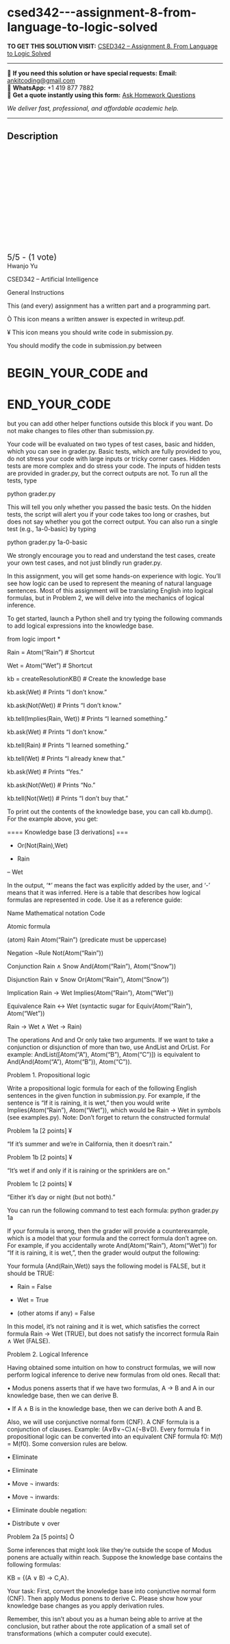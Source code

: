 # csed342---assignment-8-from-language-to-logic-solved
**TO GET THIS SOLUTION VISIT:** [CSED342 – Assignment 8. From Language to Logic Solved](https://www.ankitcodinghub.com/product/csed342-assignment-8-from-language-to-logic-solved/)


---

📩 **If you need this solution or have special requests:** **Email:** ankitcoding@gmail.com  
📱 **WhatsApp:** +1 419 877 7882  
📄 **Get a quote instantly using this form:** [Ask Homework Questions](https://www.ankitcodinghub.com/services/ask-homework-questions/)

*We deliver fast, professional, and affordable academic help.*

---

<h2>Description</h2>



<div class="kk-star-ratings kksr-auto kksr-align-center kksr-valign-top" data-payload="{&quot;align&quot;:&quot;center&quot;,&quot;id&quot;:&quot;115702&quot;,&quot;slug&quot;:&quot;default&quot;,&quot;valign&quot;:&quot;top&quot;,&quot;ignore&quot;:&quot;&quot;,&quot;reference&quot;:&quot;auto&quot;,&quot;class&quot;:&quot;&quot;,&quot;count&quot;:&quot;1&quot;,&quot;legendonly&quot;:&quot;&quot;,&quot;readonly&quot;:&quot;&quot;,&quot;score&quot;:&quot;5&quot;,&quot;starsonly&quot;:&quot;&quot;,&quot;best&quot;:&quot;5&quot;,&quot;gap&quot;:&quot;4&quot;,&quot;greet&quot;:&quot;Rate this product&quot;,&quot;legend&quot;:&quot;5\/5 - (1 vote)&quot;,&quot;size&quot;:&quot;24&quot;,&quot;title&quot;:&quot;CSED342 - Assignment 8. From Language to Logic Solved&quot;,&quot;width&quot;:&quot;138&quot;,&quot;_legend&quot;:&quot;{score}\/{best} - ({count} {votes})&quot;,&quot;font_factor&quot;:&quot;1.25&quot;}">

<div class="kksr-stars">

<div class="kksr-stars-inactive">
            <div class="kksr-star" data-star="1" style="padding-right: 4px">


<div class="kksr-icon" style="width: 24px; height: 24px;"></div>
        </div>
            <div class="kksr-star" data-star="2" style="padding-right: 4px">


<div class="kksr-icon" style="width: 24px; height: 24px;"></div>
        </div>
            <div class="kksr-star" data-star="3" style="padding-right: 4px">


<div class="kksr-icon" style="width: 24px; height: 24px;"></div>
        </div>
            <div class="kksr-star" data-star="4" style="padding-right: 4px">


<div class="kksr-icon" style="width: 24px; height: 24px;"></div>
        </div>
            <div class="kksr-star" data-star="5" style="padding-right: 4px">


<div class="kksr-icon" style="width: 24px; height: 24px;"></div>
        </div>
    </div>

<div class="kksr-stars-active" style="width: 138px;">
            <div class="kksr-star" style="padding-right: 4px">


<div class="kksr-icon" style="width: 24px; height: 24px;"></div>
        </div>
            <div class="kksr-star" style="padding-right: 4px">


<div class="kksr-icon" style="width: 24px; height: 24px;"></div>
        </div>
            <div class="kksr-star" style="padding-right: 4px">


<div class="kksr-icon" style="width: 24px; height: 24px;"></div>
        </div>
            <div class="kksr-star" style="padding-right: 4px">


<div class="kksr-icon" style="width: 24px; height: 24px;"></div>
        </div>
            <div class="kksr-star" style="padding-right: 4px">


<div class="kksr-icon" style="width: 24px; height: 24px;"></div>
        </div>
    </div>
</div>


<div class="kksr-legend" style="font-size: 19.2px;">
            5/5 - (1 vote)    </div>
    </div>
Hwanjo Yu

CSED342 – Artificial Intelligence

General Instructions

This (and every) assignment has a written part and a programming part.

Ò This icon means a written answer is expected in writeup.pdf.

¥ This icon means you should write code in submission.py.

You should modify the code in submission.py between

# BEGIN_YOUR_CODE and

# END_YOUR_CODE

but you can add other helper functions outside this block if you want. Do not make changes to files other than submission.py.

Your code will be evaluated on two types of test cases, basic and hidden, which you can see in grader.py. Basic tests, which are fully provided to you, do not stress your code with large inputs or tricky corner cases. Hidden tests are more complex and do stress your code. The inputs of hidden tests are provided in grader.py, but the correct outputs are not. To run all the tests, type

python grader.py

This will tell you only whether you passed the basic tests. On the hidden tests, the script will alert you if your code takes too long or crashes, but does not say whether you got the correct output. You can also run a single test (e.g., 1a-0-basic) by typing

python grader.py 1a-0-basic

We strongly encourage you to read and understand the test cases, create your own test cases, and not just blindly run grader.py.

In this assignment, you will get some hands-on experience with logic. You’ll see how logic can be used to represent the meaning of natural language sentences. Most of this assignment will be translating English into logical formulas, but in Problem 2, we will delve into the mechanics of logical inference.

To get started, launch a Python shell and try typing the following commands to add logical expressions into the knowledge base.

from logic import *

Rain = Atom(“Rain”) # Shortcut

Wet = Atom(“Wet”) # Shortcut

kb = createResolutionKB() # Create the knowledge base

kb.ask(Wet) # Prints “I don’t know.”

kb.ask(Not(Wet)) # Prints “I don’t know.”

kb.tell(Implies(Rain, Wet)) # Prints “I learned something.”

kb.ask(Wet) # Prints “I don’t know.”

kb.tell(Rain) # Prints “I learned something.”

kb.tell(Wet) # Prints “I already knew that.”

kb.ask(Wet) # Prints “Yes.”

kb.ask(Not(Wet)) # Prints “No.”

kb.tell(Not(Wet)) # Prints “I don’t buy that.”

To print out the contents of the knowledge base, you can call kb.dump(). For the example above, you get:

==== Knowledge base [3 derivations] ===

* Or(Not(Rain),Wet)

* Rain

– Wet

In the output, ‘*’ means the fact was explicitly added by the user, and ‘-’ means that it was inferred. Here is a table that describes how logical formulas are represented in code. Use it as a reference guide:

Name Mathematical notation Code

Atomic formula

(atom) Rain Atom(“Rain”) (predicate must be uppercase)

Negation ¬Rule Not(Atom(“Rain”))

Conjunction Rain ∧ Snow And(Atom(“Rain”), Atom(“Snow”))

Disjunction Rain ∨ Snow Or(Atom(“Rain”), Atom(“Snow”))

Implication Rain → Wet Implies(Atom(“Rain”), Atom(“Wet”))

Equivalence Rain ↔ Wet (syntactic sugar for Equiv(Atom(“Rain”), Atom(“Wet”))

Rain → Wet ∧ Wet → Rain)

The operations And and Or only take two arguments. If we want to take a conjunction or disjunction of more than two, use AndList and OrList. For example: AndList([Atom(“A”), Atom(“B”), Atom(“C”)]) is equivalent to And(And(Atom(“A”), Atom(“B”)), Atom(“C”)).

Problem 1. Propositional logic

Write a propositional logic formula for each of the following English sentences in the given function in submission.py. For example, if the sentence is “If it is raining, it is wet,” then you would write Implies(Atom(“Rain”), Atom(“Wet”)), which would be Rain → Wet in symbols (see examples.py). Note: Don’t forget to return the constructed formula!

Problem 1a [2 points] ¥

“If it’s summer and we’re in California, then it doesn’t rain.”

Problem 1b [2 points] ¥

“It’s wet if and only if it is raining or the sprinklers are on.”

Problem 1c [2 points] ¥

“Either it’s day or night (but not both).”

You can run the following command to test each formula: python grader.py 1a

If your formula is wrong, then the grader will provide a counterexample, which is a model that your formula and the correct formula don’t agree on. For example, if you accidentally wrote And(Atom(“Rain”), Atom(“Wet”)) for “If it is raining, it is wet,”, then the grader would output the following:

Your formula (And(Rain,Wet)) says the following model is FALSE, but it should be TRUE:

* Rain = False

* Wet = True

* (other atoms if any) = False

In this model, it’s not raining and it is wet, which satisfies the correct formula Rain → Wet (TRUE), but does not satisfy the incorrect formula Rain ∧ Wet (FALSE).

Problem 2. Logical Inference

Having obtained some intuition on how to construct formulas, we will now perform logical inference to derive new formulas from old ones. Recall that:

• Modus ponens asserts that if we have two formulas, A → B and A in our knowledge base, then we can derive B.

• If A ∧ B is in the knowledge base, then we can derive both A and B.

Also, we will use conjunctive normal form (CNF). A CNF formula is a conjunction of clauses. Example: (A∨B∨¬C)∧(¬B∨D). Every formula f in propositional logic can be converted into an equivalent CNF formula f0: M(f) = M(f0). Some conversion rules are below.

• Eliminate

• Eliminate

• Move ¬ inwards:

• Move ¬ inwards:

• Eliminate double negation:

• Distribute ∨ over

Problem 2a [5 points] Ò

Some inferences that might look like they’re outside the scope of Modus ponens are actually within reach. Suppose the knowledge base contains the following formulas:

KB = {(A ∨ B) → C,A}.

Your task: First, convert the knowledge base into conjunctive normal form (CNF). Then apply Modus ponens to derive C. Please show how your knowledge base changes as you apply derivation rules.

Remember, this isn’t about you as a human being able to arrive at the conclusion, but rather about the rote application of a small set of transformations (which a computer could execute).
